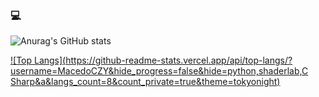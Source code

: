 ### 💻

<!--
**SystemAnalyticByBaker/SystemAnalyticByBaker** is a ✨ _special_ ✨ repository because its `README.md` (this file) appears on your GitHub profile.

Here are some ideas to get you started:

- 🔭 I’m currently working on ...
- 🌱 I’m currently learning ...
- 👯 I’m looking to collaborate on ...
- 🤔 I’m looking for help with ...
- 💬 Ask me about ...
- 📫 How to reach me: ...
- 😄 Pronouns: ...
- ⚡ Fun fact: ...
-->
![Anurag's GitHub stats](https://github-readme-stats.vercel.app/api?username=MacedoCZY&show_icons=true&theme=tokyonight&count_private=true)

[![Top Langs](https://github-readme-stats.vercel.app/api/top-langs/?username=MacedoCZY&hide_progress=false&hide=python,shaderlab,C Sharp&a&langs_count=8&count_private=true&theme=tokyonight)](https://github.com/anuraghazra/github-readme-stats)
